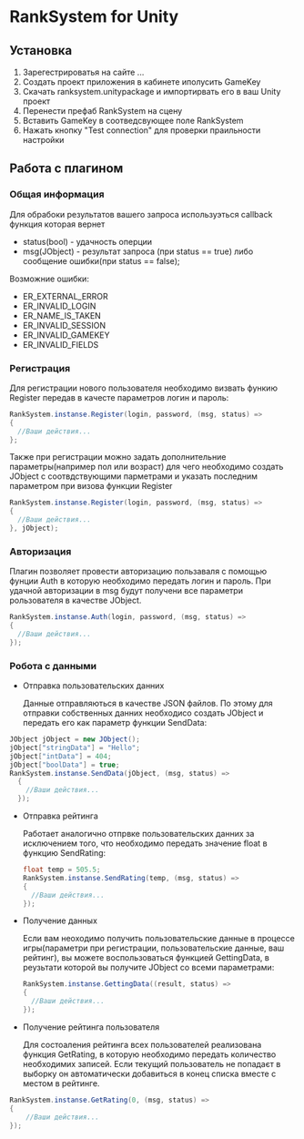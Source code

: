 # RankSystem for Unity

## Установка

1. Зарегестрироватья на сайте ...
2. Создать проект приложения в кабинете иполусить GameKey
3. Скачать ranksystem.unitypackage и импортирвать его в ваш Unity проект
4. Перенести префаб RankSystem на сцену
5. Вставить GameKey в соотведсвующее поле RankSystem
6. Нажать кнопку "Test connection" для проверки праильности настройки

## Работа с плагином

### Общая информация

Для обрабоки результатов вашего запроса используэться callback функция которая вернет

- status(bool) - удачность оперции
- msg(JObject) - результат запроса (при status == true) либо сообщение ошибки(при status == false);

Возможние ошибки:

- ER_EXTERNAL_ERROR
- ER_INVALID_LOGIN
- ER_NAME_IS_TAKEN
- ER_INVALID_SESSION
- ER_INVALID_GAMEKEY
- ER_INVALID_FIELDS

### Регистрация

Для регистрации нового пользователя необходимо визвать функию Register передав в качесте параметров логин и пароль:

```cs
RankSystem.instanse.Register(login, password, (msg, status) =>
{
  //Ваши действия...
};
```

Также при регистрации можно задать дополнительние параметры(например пол или возраст) для чего необходимо создать JObject с соотвдствующими парметрами и указать последним параметром при визова функции Register

```cs
RankSystem.instanse.Register(login, password, (msg, status) =>
{
  //Ваши действия...
}, jObject);
```

### Авторизация

Плагин позволяет провести авторизацию пользаваля с помощью фунции Auth в которую необходимо передать логин и пароль. При удачной авторизации в msg будут получени все параметри рользователя в качестве JObject.

```cs
RankSystem.instanse.Auth(login, password, (msg, status) =>
{
  //Ваши действия...
});
```

### Робота с данными

- Отправка пользовательских данних

  Данные отправляються в качестве JSON файлов. По этому для отправки собственных данних необходисо создать JObject и передать его как параметр функции SendData:

```cs
JObject jObject = new JObject();
jObject["stringData"] = "Hello";
jObject["intData"] = 404;
jObject["boolData"] = true;
RankSystem.instanse.SendData(jObject, (msg, status) =>
  {
    //Ваши действия...
  });
```

- Отправка рейтинга

  Работает аналогично отпрвке пользовательских данних за исключением того, что необходимо передать значение float в функцию SendRating:

  ```cs
  float temp = 505.5;
  RankSystem.instanse.SendRating(temp, (msg, status) =>
  {
    //Ваши действия...
  });
  ```

- Получение данных

  Если вам неоходимо получить пользовательские данные в процессе игры(параметри при регистрации, пользовательские данные, ваш рейтинг), вы можете воспользоваться функцией GettingData, в реузьтати которой вы получите JObject со всеми параметрами:

  ```cs
  RankSystem.instanse.GettingData((result, status) =>
  {
    //Ваши действия...
  });
  ```

- Получение рейтинга пользователя

  Для состоаления рейтинга всех пользователей реализована функция GetRating, в которую необходимо передать количество необходимих записей. Если текущий пользователь не попадаєт в выборку он автоматически добавиться в конец списка вместе с местом в рейтинге.

```cs
RankSystem.instanse.GetRating(0, (msg, status) =>
{
    //Ваши действия...
});
```
